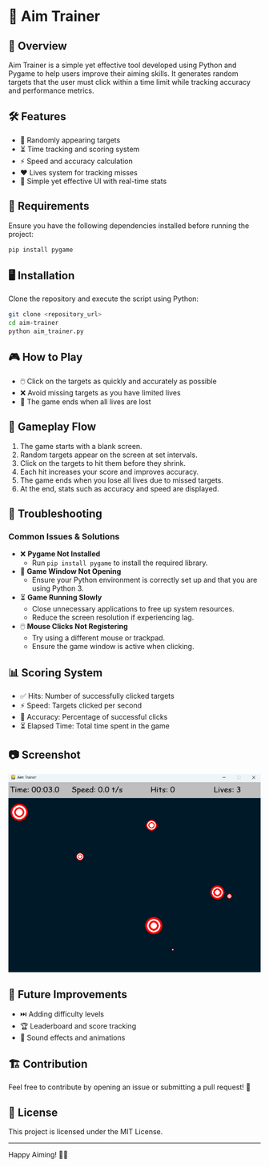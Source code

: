 # 🎯 Aim Trainer

## 📌 Overview

Aim Trainer is a simple yet effective tool developed using Python and Pygame to help users improve their aiming skills. It generates random targets that the user must click within a time limit while tracking accuracy and performance metrics.

## 🛠 Features

- 🎯 Randomly appearing targets
- ⏳ Time tracking and scoring system
- ⚡ Speed and accuracy calculation
- ❤️ Lives system for tracking misses
- 🎨 Simple yet effective UI with real-time stats

## 📜 Requirements

Ensure you have the following dependencies installed before running the project:

```sh
pip install pygame
```

## 🖥️ Installation

Clone the repository and execute the script using Python:

```sh
git clone <repository_url>
cd aim-trainer
python aim_trainer.py
```

## 🎮 How to Play

- 🖱️ Click on the targets as quickly and accurately as possible
- ❌ Avoid missing targets as you have limited lives
- 🔄 The game ends when all lives are lost

## 🔄 Gameplay Flow

1. The game starts with a blank screen.
2. Random targets appear on the screen at set intervals.
3. Click on the targets to hit them before they shrink.
4. Each hit increases your score and improves accuracy.
5. The game ends when you lose all lives due to missed targets.
6. At the end, stats such as accuracy and speed are displayed.

## 🔧 Troubleshooting

### Common Issues & Solutions

- ❌ **Pygame Not Installed**
  - Run `pip install pygame` to install the required library.
- 🚫 **Game Window Not Opening**
  - Ensure your Python environment is correctly set up and that you are using Python 3.
- ⏳ **Game Running Slowly**
  - Close unnecessary applications to free up system resources.
  - Reduce the screen resolution if experiencing lag.
- 🖱️ **Mouse Clicks Not Registering**
  - Try using a different mouse or trackpad.
  - Ensure the game window is active when clicking.

## 📊 Scoring System

- ✅ Hits: Number of successfully clicked targets
- ⚡ Speed: Targets clicked per second
- 🎯 Accuracy: Percentage of successful clicks
- ⏳ Elapsed Time: Total time spent in the game

## 📷 Screenshot

![Aim Trainer](./image.png)

## 📌 Future Improvements

- ⏭️ Adding difficulty levels
- 🏆 Leaderboard and score tracking
- 🎵 Sound effects and animations

## 🏗️ Contribution

Feel free to contribute by opening an issue or submitting a pull request! 🚀

## 📄 License

This project is licensed under the MIT License.

---

Happy Aiming! 🎯🔥

